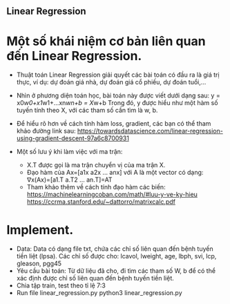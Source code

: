 ## Linear Regression

# Một số khái niệm cơ bản liên quan đến Linear Regression.
- Thuật toán Linear Regression giải quyết các bài toán có đầu ra là giá trị thực, ví dụ: dự đoán giá nhà, dự đoán giá cổ phiếu, dự đoán tuổi,...

- Nhìn ở phương diện toán học, bài toán này được viết dưới dạng sau:
	y = x0*w0+x1*w1+...xn*wn+b = X*w+b
  Trong đó, y được hiểu như một hàm số tuyến tính theo X, với các tham số cần tìm là w, b.

- Để hiểu rõ hơn về cách tính hàm loss, gradient, các bạn có thể tham khảo đường link sau: https://towardsdatascience.com/linear-regression-using-gradient-descent-97a6c8700931

- Một số lưu ý khi làm việc với ma trận:
  - X.T được gọi là ma trận chuyển vị của ma trận X. 
  - Đạo hàm của Ax=[a1x a2x … anx] với A là một vector có dạng: ∇x(Ax)=[a1.T a.T2 … an.T]=AT
  - Tham khảo thêm về cách tính đạo hàm các biến: 
	https://machinelearningcoban.com/math/#luu-y-ve-ky-hieu
	https://ccrma.stanford.edu/~dattorro/matrixcalc.pdf

# Implement.
- Data: Data có dạng file txt, chứa các chỉ số liên quan đến bệnh tuyến tiền liệt (lpsa). Các chỉ số được cho: lcavol, lweight, age, lbph, svi, lcp, gleason, pgg45
- Yêu cầu bài toán: Từ dữ liệu đã cho, đi tìm các tham số W, b để có thể xác định được chỉ số liên quan đến bệnh tuyến tiền liệt.
- Chia tập train, test theo tỉ lệ 7:3
- Run file linear_regression.py
	python3 linear_regression.py
